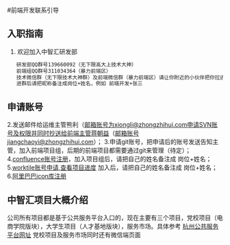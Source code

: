 #前端开发联系引导

## 入职指南
1. 欢迎加入中智汇研发部
  
  ```sh
     研发部QQ群号139660092（无下限高大上技术大神）
     前端组QQ群号311034364（暴力前端区）
     技术微信群（无下限技术大神群）及前端微信群（暴力前端区）请让你附近的小伙伴把你拉进去
     进群后请把昵称备注成岗位+姓名，例如 前端开发+张三
  ```
  
## 申请账号
 2.发送邮件给运维主管熊利（邮箱账号为xiongli@zhongzhihui.com申请SVN账号及权限并同时抄送给前端主管蒋朝益（邮箱账号jiangchaoyi@zhongzhihui.com）；
 3.申请git账号，把申请后的账号发送告知主管，加入前端项目组，后期的前端项目都需要通过git来管理（待定）；
 4.[confluence账号注册](http://192.168.1.10:8090/signup.action?token=5d72afb871b88903)，加入项目组后，请把自己的姓名备注成 岗位+姓名；
 5.[worktile账号申请,查看项目进度](https://worktile.com/signin) 加入后，请把自己的姓名备注成 岗位+姓名；
 6.[阿里巴巴icon库注册](http://www.iconfont.cn/)

## 中智汇项目大概介绍
公司所有项目都是基于公共服务平台入口的，现在主要有三个项目，党校项目（电商学院版块），大学生项目（人才基地版块），服务市场。具体参考 [杭州公共服务平台网址](http://www.hzecps.org) 党校项目及服务市场同时还有微信端页面

